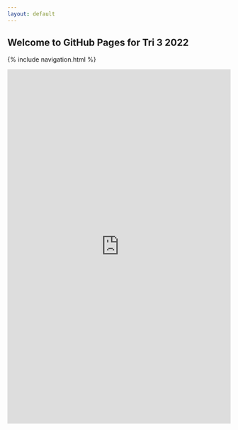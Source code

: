 ```yaml
---
layout: default
---
```


## Welcome to GitHub Pages for Tri 3 2022

{% include navigation.html %} 

<iframe frameborder="0" width="100%" height="800px" src="https://replit.com/@jmort1021/pagespython?lite=true#README.md">
